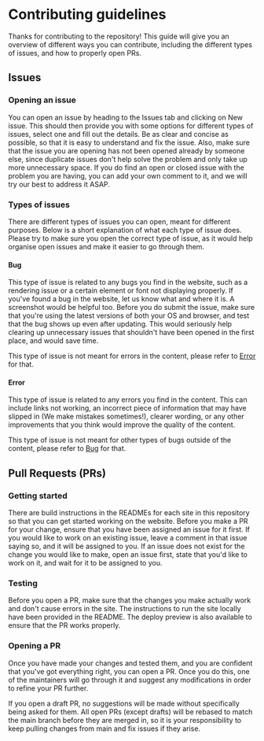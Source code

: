 # Contributing guidelines

Thanks for contributing to the repository! This guide will give you an overview of different ways you can contribute, including the different types of issues, and how to properly open PRs.

## Issues

### Opening an issue

You can open an issue by heading to the Issues tab and clicking on New issue. This should then provide you with some options for different types of issues, select one and fill out the details. Be as clear and concise as possible, so that it is easy to understand and fix the issue. Also, make sure that the issue you are opening has not been opened already by someone else, since duplicate issues don't help solve the problem and only take up more unnecessary space. If you do find an open or closed issue with the problem you are having, you can add your own comment to it, and we will try our best to address it ASAP.

### Types of issues

There are different types of issues you can open, meant for different purposes. Below is a short explanation of what each type of issue does. Please try to make sure you open the correct type of issue, as it would help organise open issues and make it easier to go through them.

#### Bug

This type of issue is related to any bugs you find in the website, such as a rendering issue or a certain element or font not displaying properly. If you've found a bug in the website, let us know what and where it is. A screenshot would be helpful too. Before you do submit the issue, make sure that you're using the latest versions of both your OS and browser, and test that the bug shows up even after updating. This would seriously help clearing up unnecessary issues that shouldn't have been opened in the first place, and would save time.

This type of issue is not meant for errors in the content, please refer to [Error](#error) for that.

#### Error

This type of issue is related to any errors you find in the content. This can include links not working, an incorrect piece of information that may have slipped in (We make mistakes sometimes!), clearer wording, or any other improvements that you think would improve the quality of the content.

This type of issue is not meant for other types of bugs outside of the content, please refer to [Bug](#bug) for that.

## Pull Requests (PRs)

### Getting started

There are build instructions in the READMEs for each site in this repository so that you can get started working on the website. Before you make a PR for your change, ensure that you have been assigned an issue for it first. If you would like to work on an existing issue, leave a comment in that issue saying so, and it will be assigned to you. If an issue does not exist for the change you would like to make, open an issue first, state that you'd like to work on it, and wait for it to be assigned to you.

### Testing

Before you open a PR, make sure that the changes you make actually work and don't cause errors in the site. The instructions to run the site locally have been provided in the README. The deploy preview is also available to ensure that the PR works properly.

### Opening a PR

Once you have made your changes and tested them, and you are confident that you've got everything right, you can open a PR. Once you do this, one of the maintainers will go through it and suggest any modifications in order to refine your PR further.

If you open a draft PR, no suggestions will be made without specifically being asked for them. All open PRs (except drafts) will be rebased to match the main branch before they are merged in, so it is your responsibility to keep pulling changes from main and fix issues if they arise.
